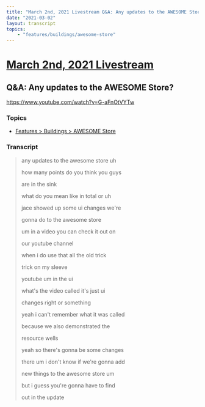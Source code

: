 ```yaml
---
title: "March 2nd, 2021 Livestream Q&A: Any updates to the AWESOME Store?"
date: "2021-03-02"
layout: transcript
topics:
    - "features/buildings/awesome-store"
---
```

# [March 2nd, 2021 Livestream](../2021-03-02.md)
## Q&A: Any updates to the AWESOME Store?
https://www.youtube.com/watch?v=G-aFnOtVYTw

### Topics
* [Features > Buildings > AWESOME Store](../topics/features/buildings/awesome-store.md)

### Transcript

> any updates to the awesome store uh
>
> how many points do you think you guys
>
> are in the sink
>
> what do you mean like in total or uh
>
> jace showed up some ui changes we're
>
> gonna do to the awesome store
>
> um in a video you can check it out on
>
> our youtube channel
>
> when i do use that all the old trick
>
> trick on my sleeve
>
> youtube um in the ui
>
> what's the video called it's just ui
>
> changes right or something
>
> yeah i can't remember what it was called
>
> because we also demonstrated the
>
> resource wells
>
> yeah so there's gonna be some changes
>
> there um i don't know if we're gonna add
>
> new things to the awesome store um
>
> but i guess you're gonna have to find
>
> out in the update
